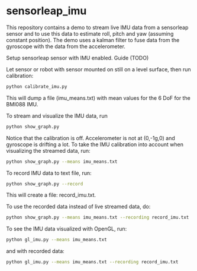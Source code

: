 # sensorleap_imu

This repository contains a demo to stream live IMU data from a sensorleap sensor and to use this data to
estimate roll, pitch and yaw (assuming constant position). The demo uses a kalman filter to fuse data from the gyroscope
with the data from the accelerometer.

Setup sensorleap sensor with IMU enabled. Guide (TODO)

Let sensor or robot with sensor mounted on still on a level surface, then run calibration: 

```bash
python calibrate_imu.py
```

This will dump a file (imu_means.txt) with mean values for the 6 DoF for the BMI088 IMU.

To stream and visualize the IMU data, run
```bash
python show_graph.py
```

Notice that the calibration is off. Accelerometer is not at (0,-1g,0) and gyroscope is drifting a lot.
To take the IMU calibration into account when visualizing the streamed data, run:

```bash
python show_graph.py --means imu_means.txt
```

To record IMU data to text file, run:
```bash
python show_graph.py --record
```
This will create a file: record_imu.txt.

To use the recorded data instead of live streamed data, do:
```bash
python show_graph.py --means imu_means.txt --recording record_imu.txt
```
To see the IMU data visualized with OpenGL, run:
```bash
python gl_imu.py --means imu_means.txt
```
and with recorded data:

```bash
python gl_imu.py --means imu_means.txt --recording record_imu.txt
```








